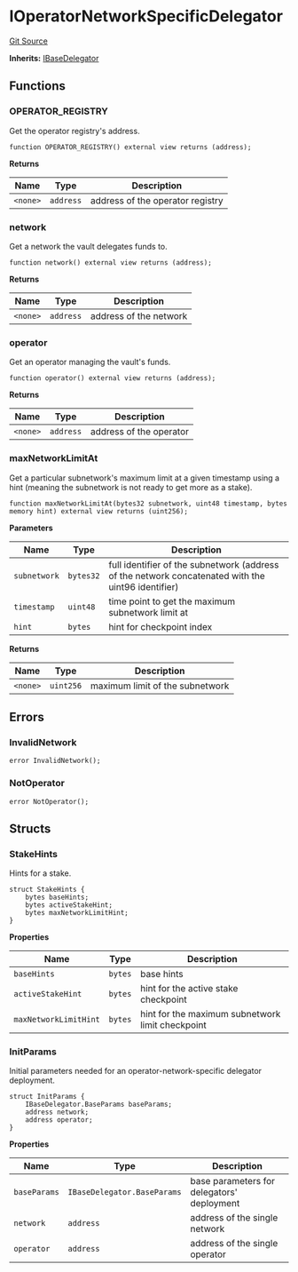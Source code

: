 # IOperatorNetworkSpecificDelegator
[Git Source](https://github.com/symbioticfi/core/blob/34733e78ecb0c08640f857df155aa6d467dd9462/src/interfaces/delegator/IOperatorNetworkSpecificDelegator.sol)

**Inherits:**
[IBaseDelegator](/Users/andreikorokhov/symbiotic/core/docs/autogen/src/src/interfaces/delegator/IBaseDelegator.sol/interface.IBaseDelegator.md)


## Functions
### OPERATOR_REGISTRY

Get the operator registry's address.


```solidity
function OPERATOR_REGISTRY() external view returns (address);
```
**Returns**

|Name|Type|Description|
|----|----|-----------|
|`<none>`|`address`|address of the operator registry|


### network

Get a network the vault delegates funds to.


```solidity
function network() external view returns (address);
```
**Returns**

|Name|Type|Description|
|----|----|-----------|
|`<none>`|`address`|address of the network|


### operator

Get an operator managing the vault's funds.


```solidity
function operator() external view returns (address);
```
**Returns**

|Name|Type|Description|
|----|----|-----------|
|`<none>`|`address`|address of the operator|


### maxNetworkLimitAt

Get a particular subnetwork's maximum limit at a given timestamp using a hint
(meaning the subnetwork is not ready to get more as a stake).


```solidity
function maxNetworkLimitAt(bytes32 subnetwork, uint48 timestamp, bytes memory hint) external view returns (uint256);
```
**Parameters**

|Name|Type|Description|
|----|----|-----------|
|`subnetwork`|`bytes32`|full identifier of the subnetwork (address of the network concatenated with the uint96 identifier)|
|`timestamp`|`uint48`|time point to get the maximum subnetwork limit at|
|`hint`|`bytes`|hint for checkpoint index|

**Returns**

|Name|Type|Description|
|----|----|-----------|
|`<none>`|`uint256`|maximum limit of the subnetwork|


## Errors
### InvalidNetwork

```solidity
error InvalidNetwork();
```

### NotOperator

```solidity
error NotOperator();
```

## Structs
### StakeHints
Hints for a stake.


```solidity
struct StakeHints {
    bytes baseHints;
    bytes activeStakeHint;
    bytes maxNetworkLimitHint;
}
```

**Properties**

|Name|Type|Description|
|----|----|-----------|
|`baseHints`|`bytes`|base hints|
|`activeStakeHint`|`bytes`|hint for the active stake checkpoint|
|`maxNetworkLimitHint`|`bytes`|hint for the maximum subnetwork limit checkpoint|

### InitParams
Initial parameters needed for an operator-network-specific delegator deployment.


```solidity
struct InitParams {
    IBaseDelegator.BaseParams baseParams;
    address network;
    address operator;
}
```

**Properties**

|Name|Type|Description|
|----|----|-----------|
|`baseParams`|`IBaseDelegator.BaseParams`|base parameters for delegators' deployment|
|`network`|`address`|address of the single network|
|`operator`|`address`|address of the single operator|

